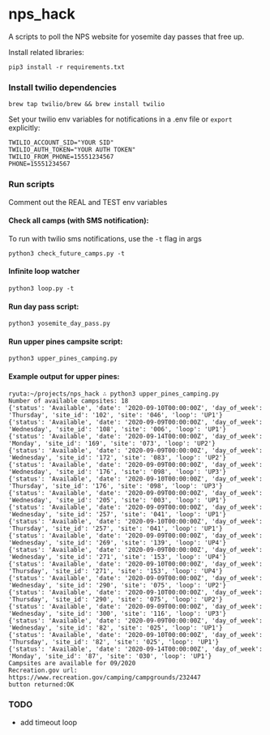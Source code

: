 # nps_hack
A scripts to poll the NPS website for yosemite day passes that free up.

Install related libraries:
```
pip3 install -r requirements.txt
```

### Install twilio dependencies

```
brew tap twilio/brew && brew install twilio
```

Set your twilio env variables for notifications in a .env file or `export` explicitly:
```
TWILIO_ACCOUNT_SID="YOUR SID"
TWILIO_AUTH_TOKEN="YOUR AUTH TOKEN"
TWILIO_FROM_PHONE=15551234567
PHONE=15551234567
```

### Run scripts
Comment out the REAL and TEST env variables

#### Check all camps (with SMS notification): 
To run with twilio sms notifications, use the `-t` flag in args
```
python3 check_future_camps.py -t
```


#### Infinite loop watcher
```
python3 loop.py -t
```

#### Run day pass script: 
```
python3 yosemite_day_pass.py
```

#### Run upper pines campsite script: 
```
python3 upper_pines_camping.py
```

#### Example output for upper pines:
```
ryuta:~/projects/nps_hack ∴ python3 upper_pines_camping.py                                                                                                                                                                                                       
Number of available campsites: 18
{'status': 'Available', 'date': '2020-09-10T00:00:00Z', 'day_of_week': 'Thursday', 'site_id': '102', 'site': '046', 'loop': 'UP1'}
{'status': 'Available', 'date': '2020-09-09T00:00:00Z', 'day_of_week': 'Wednesday', 'site_id': '108', 'site': '006', 'loop': 'UP1'}
{'status': 'Available', 'date': '2020-09-14T00:00:00Z', 'day_of_week': 'Monday', 'site_id': '169', 'site': '073', 'loop': 'UP2'}
{'status': 'Available', 'date': '2020-09-09T00:00:00Z', 'day_of_week': 'Wednesday', 'site_id': '172', 'site': '083', 'loop': 'UP2'}
{'status': 'Available', 'date': '2020-09-09T00:00:00Z', 'day_of_week': 'Wednesday', 'site_id': '176', 'site': '098', 'loop': 'UP3'}
{'status': 'Available', 'date': '2020-09-10T00:00:00Z', 'day_of_week': 'Thursday', 'site_id': '176', 'site': '098', 'loop': 'UP3'}
{'status': 'Available', 'date': '2020-09-09T00:00:00Z', 'day_of_week': 'Wednesday', 'site_id': '205', 'site': '003', 'loop': 'UP1'}
{'status': 'Available', 'date': '2020-09-09T00:00:00Z', 'day_of_week': 'Wednesday', 'site_id': '257', 'site': '041', 'loop': 'UP1'}
{'status': 'Available', 'date': '2020-09-10T00:00:00Z', 'day_of_week': 'Thursday', 'site_id': '257', 'site': '041', 'loop': 'UP1'}
{'status': 'Available', 'date': '2020-09-09T00:00:00Z', 'day_of_week': 'Wednesday', 'site_id': '269', 'site': '139', 'loop': 'UP4'}
{'status': 'Available', 'date': '2020-09-09T00:00:00Z', 'day_of_week': 'Wednesday', 'site_id': '271', 'site': '153', 'loop': 'UP4'}
{'status': 'Available', 'date': '2020-09-10T00:00:00Z', 'day_of_week': 'Thursday', 'site_id': '271', 'site': '153', 'loop': 'UP4'}
{'status': 'Available', 'date': '2020-09-09T00:00:00Z', 'day_of_week': 'Wednesday', 'site_id': '290', 'site': '075', 'loop': 'UP2'}
{'status': 'Available', 'date': '2020-09-10T00:00:00Z', 'day_of_week': 'Thursday', 'site_id': '290', 'site': '075', 'loop': 'UP2'}
{'status': 'Available', 'date': '2020-09-09T00:00:00Z', 'day_of_week': 'Wednesday', 'site_id': '300', 'site': '116', 'loop': 'UP3'}
{'status': 'Available', 'date': '2020-09-09T00:00:00Z', 'day_of_week': 'Wednesday', 'site_id': '82', 'site': '025', 'loop': 'UP1'}
{'status': 'Available', 'date': '2020-09-10T00:00:00Z', 'day_of_week': 'Thursday', 'site_id': '82', 'site': '025', 'loop': 'UP1'}
{'status': 'Available', 'date': '2020-09-14T00:00:00Z', 'day_of_week': 'Monday', 'site_id': '87', 'site': '030', 'loop': 'UP1'}
Campsites are available for 09/2020
Recreation.gov url: https://www.recreation.gov/camping/campgrounds/232447
button returned:OK
```

### TODO
- add timeout loop
